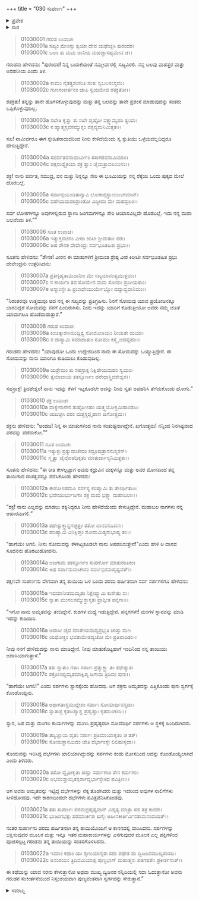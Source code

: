+++
title = "030 ಸುಪರ್ಣಃ"
+++

<details><summary>ಪ್ರವೇಶ</summary>


।।   ಓಂ ಓಂ ನಮೋ ನಾರಾಯಣಾಯ।।   ಶ್ರೀ ವೇದವ್ಯಾಸಾಯ ನಮಃ ।।

ಶ್ರೀ ಕೃಷ್ಣದ್ವೈಪಾಯನ ವೇದವ್ಯಾಸ ವಿರಚಿತ  

**ಶ್ರೀ ಮಹಾಭಾರತ**

**ಆದಿ ಪರ್ವ**

**ಆಸ್ತೀಕ ಪರ್ವ**

**ಅಧ್ಯಾಯ 30**

</details>


<details><summary>ಸಾರ</summary>

ಗರುಡನು ಇಂದ್ರನ ಮಿತ್ರತ್ವವನ್ನು ಸ್ವೀಕರಿಸಿದುದು (1-5). ಗರುಡನಿಗೆ ಇಂದ್ರನ ವರದಾನ (6-10). ಗರುಡನು ಅಮೃತವನ್ನು ಸರ್ಪಗಳಿಗೆ ಒಪ್ಪಿಸುವುದು, ಇಂದ್ರನು ಅದನ್ನು ಅಪಹರಿಸುವುದು (11-22).


</details>




> 01030001 ಗರುಡ ಉವಾಚ।  
01030001a ಸಖ್ಯಂ ಮೇಽಸ್ತು ತ್ವಯಾ ದೇವ ಯಥೇಚ್ಛಸಿ ಪುರಂದರ।  
01030001c ಬಲಂ ತು ಮಮ ಜಾನೀಹಿ ಮಹಚ್ಚಾಸಹ್ಯಮೇವ ಚ।।

ಗರುಡನು ಹೇಳಿದನು: “ಪುರಂದರ! ನಿನ್ನ ಬಯಕೆಯಂತೆ ನಮ್ಮೀರ್ವರಲ್ಲಿ ಸಖ್ಯವಿರಲಿ. ನನ್ನ ಬಲವು ಮಹತ್ತರ ಮತ್ತು ಅಸಹನೀಯ ಎಂದು ತಿಳಿ.

> 01030002a ಕಾಮಂ ನೈತತ್ಪ್ರಶಂಸಂತಿ ಸಂತಃ ಸ್ವಬಲಸಂಸ್ತವಂ।   
01030002c ಗುಣಸಂಕೀರ್ತನಂ ಚಾಪಿ ಸ್ವಯಮೇವ ಶತಕ್ರತೋ।।

ಶತಕ್ರತು! ತನ್ನನ್ನು ತಾನೇ ಹೊಗಳಿಕೊಳ್ಳುವುದನ್ನು ಮತ್ತು ತನ್ನ ಬಲವನ್ನು ತಾನೇ ಪ್ರಶಂಸೆ ಮಾಡುವುದನ್ನು ಸಂತರು ಒಪ್ಪಿಕೊಳ್ಳುವುದಿಲ್ಲ.

> 01030003a ಸಖೇತಿ ಕೃತ್ವಾ ತು ಸಖೇ ಪೃಷ್ಟೋ ವಕ್ಷ್ಯಾಮ್ಯಹಂ ತ್ವಯಾ।  
01030003c ನ ಹ್ಯಾತ್ಮಸ್ತವಸಮ್ಯುಕ್ತಂ ವಕ್ತವ್ಯಮನಿಮಿತ್ತತಃ।।

ಸಖ! ನಾವೀರ್ವರೂ ಈಗ ಸ್ನೇಹಿತರಾದುದರಿಂದ ನೀನು ಕೇಳಿದೆಯೆಂದು ಸ್ವ ಸ್ತುತಿಯು ಒಳ್ಳೆಯದಲ್ಲದಿದ್ದರೂ ಹೇಳುತ್ತಿದ್ದೇನೆ.

> 01030004a ಸಪರ್ವತವನಾಮುರ್ವೀಂ ಸಸಾಗರವನಾಮಿಮಾಂ।  
01030004c ಪಕ್ಷನಾಡ್ಯೈಕಯಾ ಶಕ್ರ ತ್ವಾಂ ಚೈವಾತ್ರಾವಲಂಬಿನಂ।।

ಶಕ್ರ! ನಾನು ಪರ್ವತ, ಸಮುದ್ರ, ವನ ಮತ್ತು ನಿನ್ನನ್ನೂ ಸೇರಿ ಈ ಭೂಮಿಯನ್ನು ನನ್ನ ರೆಕ್ಕೆಯ ಒಂದು ಪುಕ್ಕದ ಮೇಲೆ ಹೊರಬಲ್ಲೆ.

> 01030005a ಸರ್ವಾನ್ಸಂಪಿಂಡಿತಾನ್ವಾಪಿ ಲೋಕಾನ್ಸಸ್ಥಾಣುಜಂಗಮಾನ್।   
01030005c ವಹೇಯಮಪರಿಶ್ರಾಂತೋ ವಿದ್ಧೀದಂ ಮೇ ಮಹದ್ಬಲಂ।।

ಸರ್ವ ಲೋಕಗಳನ್ನೂ ಅವುಗಳಲ್ಲಿರುವ ಸ್ಥಾಣು ಜಂಗಮಗಳನ್ನೂ ಸೇರಿ ಆಯಾಸವಿಲ್ಲದೇ ಹೊರಬಲ್ಲೆ. ಇದು ನನ್ನ ಮಹಾ ಬಲವೆಂದು ತಿಳಿ.””

> 01030006 ಸೂತ ಉವಾಚ।  
01030006a ಇತ್ಯುಕ್ತವಚನಂ ವೀರಂ ಕಿರಿಟೀ ಶ್ರೀಮತಾಂ ವರಃ।  
01030006c ಆಹ ಶೌನಕ ದೇವೇಂದ್ರಃ ಸರ್ವಭೂತಹಿತಃ ಪ್ರಭುಃ।।

ಸೂತನು ಹೇಳಿದನು: “ಶೌನಕ! ವೀರನ ಈ ಮಾತುಗಳಿಗೆ ಶ್ರೀಮಂತ ಶ್ರೇಷ್ಠ ವೀರ ಕಿರೀಟೀ ಸರ್ವಭೂತಹಿತ ಪ್ರಭು ದೇವೇಂದ್ರನು ಉತ್ತರಿಸಿದನು:

> 01030007a ಪ್ರತಿಗೃಹ್ಯತಾಮಿದಾನೀಂ ಮೇ ಸಖ್ಯಮಾನಂತ್ಯಮುತ್ತಮಂ।  
01030007c ನ ಕಾರ್ಯಂ ತವ ಸೋಮೇನ ಮಮ ಸೋಮಃ ಪ್ರದೀಯತಾಂ।  
01030007e ಅಸ್ಮಾಂಸ್ತೇ ಹಿ ಪ್ರಬಾಧೇಯುರ್ಯೇಭ್ಯೋ ದದ್ಯಾದ್ಭವಾನಿಮಂ।।

“ನಿರಂತರವೂ ಉತ್ತಮವೂ ಆದ ನನ್ನ ಈ ಸಖ್ಯವನ್ನು ಪ್ರತಿಗ್ರಹಿಸು. ನಿನಗೆ ಸೋಮವು ಯಾವ ಪ್ರಯೋಜನಕ್ಕೂ ಬಾರದಿದ್ದರೆ ಸೋಮವನ್ನು ನನಗೆ ಹಿಂದಿರುಗಿಸು. ನೀನು ಇದನ್ನು ಯಾರಿಗೆ ಕೊಡುತ್ತೀಯೋ ಅವರು ನಮ್ಮ ಜೊತೆ ಯಾವಾಗಲೂ ಹೊಡೆದಾಡುತ್ತಾರೆ.”

> 01030008 ಗರುಡ ಉವಾಚ।  
01030008a ಕಿಂಚಿತ್ಕಾರಣಮುದ್ದಿಶ್ಯ ಸೋಮೋಽಯಂ ನೀಯತೇ ಮಯಾ।  
01030008c ನ ದಾಸ್ಯಾಮಿ ಸಮಾದಾತುಂ ಸೋಮಂ ಕಸ್ಮೈ ಚಿದಪ್ಯಹಂ।।

ಗರುಡನು ಹೇಳಿದನು: “ಯಾವುದೋ ಒಂದು ಉದ್ದೇಶದಿಂದ ನಾನು ಈ ಸೋಮವನ್ನು ಒಯ್ಯುತ್ತಿದ್ದೇನೆ. ಈ ಸೋಮವನ್ನು ನಾನು ಯಾರಿಗೂ ಕುಡಿಯಲು ಕೊಡುವುದಿಲ್ಲ.

> 01030009a ಯತ್ರೇಮಂ ತು ಸಹಸ್ರಾಕ್ಷ ನಿಕ್ಷಿಪೇಯಮಹಂ ಸ್ವಯಂ।  
01030009c ತ್ವಮಾದಾಯ ತತಸ್ತೂರ್ಣಂ ಹರೇಥಾಸ್ತ್ರಿದಶೇಶ್ವರ।।

ಸಹಸ್ರಾಕ್ಷ! ತ್ರಿದಶೇಶ್ವರ! ನಾನು ಇದನ್ನು ಕೆಳಗೆ ಇಟ್ಟಕೂಡಲೇ ಅದನ್ನು ನೀನು ಸ್ವತಃ ಅಪಹರಿಸಿ ತೆಗೆದುಕೊಂಡು ಹೋಗು.”

> 01030010 ಶಕ್ರ ಉವಾಚ।  
01030010a ವಾಕ್ಯೇನಾನೇನ ತುಷ್ಟೋಽಹಂ ಯತ್ತ್ವಯೋಕ್ತಮಿಹಾಂಡಜ।   
01030010c ಯದಿಚ್ಛಸಿ ವರಂ ಮತ್ತಸ್ತದ್ಗೃಹಾಣ ಖಗೋತ್ತಮ।।

ಶಕ್ರನು ಹೇಳಿದನು: “ಅಂಡಜ! ನಿನ್ನ ಈ ಮಾತುಗಳಿಂದ ನಾನು ಸಂತುಷ್ಟನಾಗಿದ್ದೇನೆ. ಖಗೋತ್ತಮ! ನನ್ನಿಂದ ನಿನಗಿಷ್ಟವಾದ ವರವನ್ನು ಪಡೆದುಕೋ.””

> 01030011 ಸೂತ ಉವಾಚ।  
01030011a ಇತ್ಯುಕ್ತಃ ಪ್ರತ್ಯುವಾಚೇದಂ ಕದ್ರೂಪುತ್ರಾನನುಸ್ಮರನ್।  
01030011c ಸ್ಮೃತ್ವಾ ಚೈವೋಪಧಿಕೃತಂ ಮಾತುರ್ದಾಸ್ಯನಿಮಿತ್ತತಃ।।

ಸೂತನು ಹೇಳಿದನು: “ಈ ರೀತಿ ಕೇಳಲ್ಪಟ್ಟಾಗ ಅವನು ಕದ್ರುವಿನ ಮಕ್ಕಳನ್ನೂ ಮತ್ತು ಅವರ ಮೋಸದಿಂದ ತನ್ನ ತಾಯಿಗಾದ ದಾಸತ್ವವನ್ನೂ ನೆನೆಸಿಕೊಂಡು ಹೇಳಿದನು:

> 01030012a ಈಶೋಽಹಮಪಿ ಸರ್ವಸ್ಯ ಕರಿಷ್ಯಾಮಿ ತು ತೇಽರ್ಥಿತಾಂ।  
01030012c ಭವೇಯುರ್ಭುಜಗಾಃ ಶಕ್ರ ಮಮ ಭಕ್ಷ್ಯಾ ಮಹಾಬಲಾಃ।।

“ಶಕ್ರ! ನಾನು ಎಲ್ಲವನ್ನು ಮಾಡಲು ಶಕ್ಯನಿದ್ದರೂ ನೀನು ಹೇಳಿದೆಯೆಂದು ಕೇಳುತ್ತಿದ್ದೇನೆ. ಮಹಾಬಲ ನಾಗಗಳು ನನ್ನ ಆಹಾರವಾಗಲಿ.”

> 01030013a ತಥೇತ್ಯುಕ್ತ್ವಾನ್ವಗಚ್ಛತ್ತಂ ತತೋ ದಾನವಸೂದನಃ।  
01030013c ಹರಿಷ್ಯಾಮಿ ವಿನಿಕ್ಷಿಪ್ತಂ ಸೋಮಮಿತ್ಯನುಭಾಷ್ಯ ತಂ।।

“ಹಾಗೆಯೇ ಆಗಲಿ. ನೀನು ಸೋಮವನ್ನು ಕೆಳಗಿಟ್ಟಕೂಡಲೇ ನಾನು ಅಪಹರಿಸುತ್ತೇನೆ!”ಎಂದು ಹೇಳಿ ಆ ದಾನವ ಸೂದನನು ಹೊರಟುಹೋದನು.

> 01030014a ಆಜಗಾಮ ತತಸ್ತೂರ್ಣಂ ಸುಪರ್ಣೋ ಮಾತುರಂತಿಕಂ।  
01030014c ಅಥ ಸರ್ಪಾನುವಾಚೇದಂ ಸರ್ವಾನ್ಪರಮಹೃಷ್ಟವತ್।।

ತಕ್ಷಣವೇ ಸುಪರ್ಣನು ವೇಗವಾಗಿ ತನ್ನ ತಾಯಿಯ ಬಳಿ ಬಂದು ಪರಮ ಹರ್ಷಿತನಾಗಿ ಸರ್ವ ಸರ್ಪಗಳಿಗೂ ಹೇಳಿದನು:

> 01030015a ಇದಮಾನೀತಮಮೃತಂ ನಿಕ್ಷೇಪ್ಸ್ಯಾಮಿ ಕುಶೇಷು ವಃ।  
01030015c ಸ್ನಾತಾ ಮಂಗಲಸಮ್ಯುಕ್ತಾಸ್ತತಃ ಪ್ರಾಶ್ನೀತ ಪನ್ನಗಾಃ।।

“ಇಗೋ ನಾನು ಅಮೃತವನ್ನು ತಂದಿದ್ದೇನೆ. ಕುಶಗಳ ಮಧ್ಯೆ ಇಡುತ್ತಿದ್ದೇನೆ. ಪನ್ನಗಗಳೇ! ಮಂಗಳ ಸ್ನಾನವನ್ನು ಮಾಡಿ ಇದನ್ನು ಕುಡಿಯಿರಿ.

> 01030016a ಅದಾಸೀ ಚೈವ ಮಾತೇಯಮದ್ಯಪ್ರಭೃತಿ ಚಾಸ್ತು ಮೇ।  
01030016c ಯಥೋಕ್ತಂ ಭವತಾಮೇತದ್ವಚೋ ಮೇ ಪ್ರತಿಪಾದಿತಂ।।

ನೀವು ನನಗೆ ಹೇಳಿದುದನ್ನು ನಾನು ಮಾಡಿದ್ದೇನೆ. ನೀವು ಮಾತುಕೊಟ್ಟಹಾಗೆ ಇಂದಿನಿಂದ ನನ್ನ ತಾಯಿಯು ಅದಾಸಿಯಾಗುತ್ತಾಳೆ.”

> 01030017a ತತಃ ಸ್ನಾತುಂ ಗತಾಃ ಸರ್ಪಾಃ ಪ್ರತ್ಯುಕ್ತ್ವಾ ತಂ ತಥೇತ್ಯುತ।  
01030017c ಶಕ್ರೋಽಪ್ಯಮೃತಮಾಕ್ಷಿಪ್ಯ ಜಗಾಮ ತ್ರಿದಿವಂ ಪುನಃ।।

“ಹಾಗೆಯೇ ಆಗಲಿ!” ಎಂದು ಸರ್ಪಗಳು ಸ್ನಾನಕ್ಕೆಂದು ಹೋದವು. ಆಗ ಶಕ್ರನು ಅಮೃತವನ್ನು ಎತ್ತಿಕೊಂಡು ಪುನಃ ಸ್ವರ್ಗಕ್ಕೆ ಕೊಂಡೊಯ್ದನು.

> 01030018a ಅಥಾಗತಾಸ್ತಮುದ್ದೇಶಂ ಸರ್ಪಾಃ ಸೋಮಾರ್ಥಿನಸ್ತದಾ।  
01030018c ಸ್ನಾತಾಶ್ಚ ಕೃತಜಪ್ಯಾಶ್ಚ ಪ್ರಹೃಷ್ಟಾಃ ಕೃತಮಂಗಲಾಃ।।

ಸ್ನಾನ, ಜಪ ಮತ್ತು ಮಂಗಲ ಕಾರ್ಯಗಳನ್ನು ಮುಗಿಸಿ ಪ್ರಹೃಷ್ಟರಾಗಿ ಸೋಮಾರ್ಥಿ ಸರ್ಪಗಳು ಆ ಸ್ಥಳಕ್ಕೆ ಹಿಂದಿರುಗಿದರು.

> 01030019a ತದ್ವಿಜ್ಞಾಯ ಹೃತಂ ಸರ್ಪಾಃ ಪ್ರತಿಮಾಯಾಕೃತಂ ಚ ತತ್।  
01030019c ಸೋಮಸ್ಥಾನಮಿದಂ ಚೇತಿ ದರ್ಭಾಂಸ್ತೇ ಲಿಲಿಹುಸ್ತದಾ।।

ಸೋಮವನ್ನು ಇರಿಸಿದ್ದ ದರ್ಭೆಗಳು ಖಾಲಿಯಾಗಿದ್ದುದನ್ನು ಸರ್ಪಗಳು ಕಂಡು ಮೋಸದಿಂದ ಅದನ್ನು ಕೊಂಡೊಯ್ಯಲಾಗಿದೆ ಎಂದು ತಿಳಿದರು.

> 01030020a ತತೋ ದ್ವೈಧೀಕೃತಾ ಜಿಹ್ವಾ ಸರ್ಪಾಣಾಂ ತೇನ ಕರ್ಮಣಾ।  
01030020c ಅಭವಂಶ್ಚಾಮೃತಸ್ಪರ್ಶಾದ್ದರ್ಭಾಸ್ತೇಽಥ ಪವಿತ್ರಿಣಃ।।

ಆಗ ಅವರು ಅಮೃತವನ್ನು ಇಟ್ಟಿದ್ದ ದರ್ಭೆಗಳನ್ನು ನೆಕ್ಕ ತೊಡಗಿದರು ಮತ್ತು ಇದರಿಂದ ಅವುಗಳ ನಾಲಿಗೆಗಳು ಸೀಳಿಹೋದವು. ಇದೇ ಕಾರಣದಿಂದಲೇ ದರ್ಭೆಗಳು ಪವಿತ್ರವೆನಿಸಿಕೊಂಡವು.

> 01030021a ತತಃ ಸುಪರ್ಣಃ ಪರಮಪ್ರಹೃಷ್ಟವಾನ್ ವಿಹೃತ್ಯ ಮಾತ್ರಾ ಸಹ ತತ್ರ ಕಾನನೇ।  
01030021c ಭುಜಂಗಭಕ್ಷಃ ಪರಮಾರ್ಚಿತಃ ಖಗೈಃ ಅಹೀನಕೀರ್ತಿರ್ವಿನತಾಮನಂದಯತ್।।

ನಂತರ ಸುಪರ್ಣನು ಪರಮ ಹರ್ಷಿತನಾಗಿ ತನ್ನ ತಾಯಿಯೊಂದಿಗೆ ಆ ಕಾನನದಲ್ಲಿ ವಾಸಿಸಿದನು. ಸರ್ಪಗಳನ್ನು ಭಕ್ಷಿಸುವುದರ ಮೂಲಕ ಮತ್ತು ಇನ್ನೂ ಇತರ ಮಹಾಕಾರ್ಯಗಳನ್ನು ಎಸಗುವುದರ ಮೂಲಕ ಎಲ್ಲ ಪಕ್ಷಿಗಳಿಂದ ಪೂಜಿಸಲ್ಪಟ್ಟ ಗರುಡನು ತನ್ನ ತಾಯಿಯನ್ನು ಸಂತಸಗೊಳಿಸಿದನು.

> 01030022a ಇಮಾಂ ಕಥಾಂ ಯಃ ಶೃಣುಯಾನ್ನರಃ ಸದಾ ಪಥೇತ ವಾ ದ್ವಿಜಜನಮುಖ್ಯಸಂಸದಿ।   
01030022c ಅಸಂಶಯಂ ತ್ರಿದಿವಮಿಯಾತ್ಸ ಪುಣ್ಯಭಾಗ್ ಮಹಾತ್ಮನಃ ಪತಗಪತೇಃ ಪ್ರಕೀರ್ತನಾತ್।।

ಈ ಕಥೆಯನ್ನು ಯಾವ ನರನು ಕೇಳುತ್ತಾನೋ ಅಥವಾ ಮುಖ್ಯ ದ್ವಿಜನರ ಸನ್ನಿದಿಯಲ್ಲಿ ಸದಾ ಓದುತ್ತಾನೋ ಅವನು ಗರುಡನ ಸಂಕೀರ್ತನೆಯಿಂದ ನಿಸ್ಸಂಶಯವಾಗಿ ಪುಣ್ಯವಂತನಾಗಿ ಸ್ವರ್ಗವನ್ನು ಸೇರುತ್ತಾನೆ.”


<details><summary>ಸಮಾಪ್ತಿ</summary>

ಇತಿ ಶ್ರೀ ಮಹಾಭಾರತೇ ಆದಿಪರ್ವಣಿ ಆಸ್ತೀಕಪರ್ವಣಿ ಸುಪರ್ಣೇ ತ್ರಿಂಶೋಽಧ್ಯಾಯಃ।  
ಇದು ಶ್ರೀ ಮಹಾಭಾರತದ ಆದಿಪರ್ವದಲ್ಲಿ ಆಸ್ತೀಕಪರ್ವದಲ್ಲಿ ಸುಪರ್ಣದಲ್ಲಿ ಮೂವತ್ತನೆಯ ಅಧ್ಯಾಯವು.



</details>
